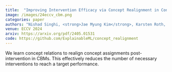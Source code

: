 ```yaml
---
title:  "Improving Intervention Efficacy via Concept Realignment in Concept Bottleneck Models"
image: /images/24eccv_cbm.png
categories: paper
authors: "Nishad Singhi, <strong>Jae Myung Kim</strong>, Karsten Roth, Zeynep Akata"
venue: ECCV 2024
arxiv: https://arxiv.org/pdf/2405.01531
code: https://github.com/ExplainableML/concept_realignment
---
```

We learn concept relations to realign concept assignments post-intervention in CBMs. This effectively reduces the number of necessary interventions to reach a target performance.
